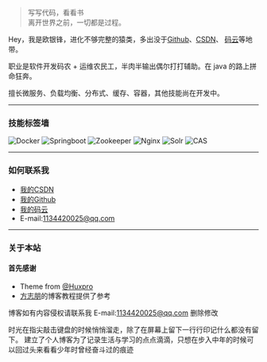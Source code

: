 > 写写代码，看看书   
> 离开世界之前，一切都是过程。

Hey，我是欧银锋，进化不够完整的猿类，多出没于[Github](https://github.com/Oumuv)、[CSDN](https://blog.csdn.net/oumuv)、
[码云](https://gitee.com/oumuv/projects)等地带。

职业是软件开发码农 + 运维农民工，半肉半输出偶尔打打辅助。在 java 的路上拼命狂奔。

擅长微服务、负载均衡、分布式、缓存、容器，其他技能尚在开发中。

-----

### 技能标签墙
![Docker](https://img.shields.io/badge/Docker-%23-green.svg)
![Springboot](https://img.shields.io/badge/Springboot-%23-green.svg)
![Zookeeper](https://img.shields.io/badge/Zookeeper-%23-green.svg)
![Nginx](https://img.shields.io/badge/Nginx-%23-green.svg)
![Solr](https://img.shields.io/badge/Solr-%23-green.svg)
![CAS](https://img.shields.io/badge/CAS-5.2-green.svg)


-----

### 如何联系我

- [我的CSDN](https://blog.csdn.net/oumuv)
- [我的Github](https://github.com/Oumuv)
- [我的码云](https://gitee.com/oumuv/projects)
- E-mail:1134420025@qq.com

----
### 关于本站

#### 首先感谢
- Theme from [@Huxpro](https://github.com/Huxpro/huxpro.github.io)
- [方志朋](https://www.fangzhipeng.com/)的博客教程提供了参考

博客如有内容侵权请联系我 E-mail:1134420025@qq.com 删除修改

时光在指尖敲击键盘的时候悄悄溜走，除了在屏幕上留下一行行印记什么都没有留下。
建立了个人博客为了记录生活与学习的点点滴滴，只想在步入中年的时候可以回过头来看看少年时曾经奋斗过的痕迹